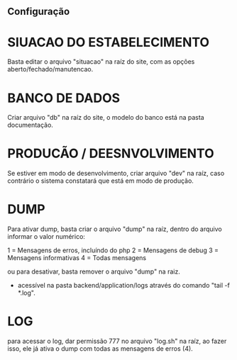 ## Configuração

# SIUACAO DO ESTABELECIMENTO
Basta editar o arquivo "situacao" na raíz do site, com as opções aberto/fechado/manutencao.

# BANCO DE DADOS
Criar arquivo "db" na raíz do site, o modelo do banco está na pasta documentação.

# PRODUCÃO / DEESNVOLVIMENTO
Se estiver em modo de desenvolvimento, criar arquivo "dev" na raíz, caso contrário o sistema constatará que está em modo de produção.

# DUMP
Para ativar dump, basta criar o arquivo "dump" na raíz, dentro do arquivo informar o valor numérico:

1 = Mensagens de erros, incluíndo do php
2 = Mensagens de debug
3 = Mensagens informativas
4 = Todas mensagens

ou para desativar, basta remover o arquivo "dump" na raiz.

* acessível na pasta backend/application/logs através do comando "tail -f *.log".

# LOG
para acessar o log, dar permissão 777 no arquivo "log.sh" na raíz, ao fazer isso, ele já ativa o dump com todas as mensagens de erros (4).